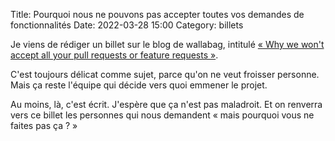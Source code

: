 Title: Pourquoi nous ne pouvons pas accepter toutes vos demandes de fonctionnalités
Date: 2022-03-28 15:00
Category: billets

Je viens de rédiger un billet sur le blog de wallabag, intitulé [« Why we won't accept all your pull requests or feature requests »](https://wallabag.org/en/news/wallabag-wont-accept-pr-feature-request).

C'est toujours délicat comme sujet, parce qu'on ne veut froisser personne. Mais ça reste l'équipe qui décide vers quoi emmener le projet.

Au moins, là, c'est écrit. J'espère que ça n'est pas maladroit. Et on renverra vers ce billet les personnes qui nous demandent « mais pourquoi vous ne faites pas ça ? »
